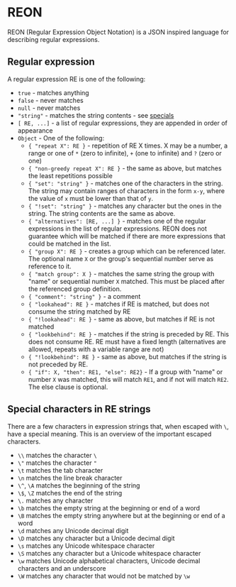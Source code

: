 # REON
REON (Regular Expression Object Notation) is a JSON inspired language for describing regular expressions.

## Regular expression
A regular expression RE is one of the following:
 * `true` - matches anything
 * `false` - never matches
 * `null` - never matches
 * `"string"` - matches the string contents - see [specials](#special)
 * `[ RE, ...]` - a list of regular expressions, they are appended in order of appearance
 * `Object` - One of the following:
   * `{ "repeat X": RE }` - repetition of RE X times. X may be a number, a range or one of `*` (zero to infinite), `+` (one to infinite) and `?` (zero or one)
   * `{ "non-greedy repeat X": RE }` - the same as above, but matches the least repetitions possible
   * `{ "set": "string" }` - matches one of the characters in the string. The string may contain ranges of characters in the form `x-y`, where the value of `x` must be lower than that of `y`.
   * `{ "!set": "string" }` - matches any character but the ones in the string. The string contents are the same as above.
   * `{ "alternatives": [RE, ...] }` - matches one of the regular expressions in the list of regular expressions. REON does not guarantee which will be matched if there are more expressions that could be matched in the list.
   * `{ "group X": RE }` - creates a group which can be referenced later. The optional name `X` or the group's sequential number serve as reference to it.
   * `{ "match group": X }` - matches the same string the group with "name" or sequential number `X` matched. This must be placed after the referenced group definition.
   * `{ "comment": "string" }` - a comment
   * `{ "lookahead": RE }` - matches if RE is matched, but does not consume the string matched by RE
   * `{ "!lookahead": RE }` - same as above, but matches if RE is not matched
   * `{ "lookbehind": RE }` - matches if the string is preceded by RE. This does not consume RE. RE must have a fixed length (alternatives are allowed, repeats with a variable range are not)
   * `{ "!lookbehind": RE }` - same as above, but matches if the string is not preceded by RE.
   * `{ "if": X, "then": RE1, "else": RE2}` - If a group with "name" or number `X` was matched, this will match `RE1`, and if not will match `RE2`. The else clause is optional.

## <a name="special"></a>Special characters in RE strings
There are a few characters in expression strings that, when escaped with `\`, have a special meaning. This is an overview of the important escaped characters.

 * `\\` matches the character `\`
 * `\"` matches the character `"`
 * `\t` matches the tab character
 * `\n` matches the line break character
 * `\^`, `\A` matches the beginning of the string
 * `\$`, `\Z` matches the end of the string
 * `\.` matches any character
 * `\b` matches the empty string at the beginning or end of a word
 * `\B` matches the empty string anywhere but at the beginning or end of a word
 * `\d` matches any Unicode decimal digit
 * `\D` matches any character but a Unicode decimal digit
 * `\s` matches any Unicode whitespace character
 * `\S` matches any character but a Unicode whitespace character
 * `\w` matches Unicode alphabetical characters, Unicode decimal characters and an underscore
 * `\W` matches any character that would not be matched by `\w`